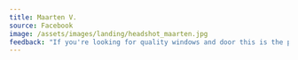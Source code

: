 ```yaml
---
title: Maarten V.
source: Facebook
image: /assets/images/landing/headshot_maarten.jpg
feedback: "If you're looking for quality windows and door this is the place to go. The service is personal and professional and the windows make a real difference to our lives (less noise and less heat)."
---
```

